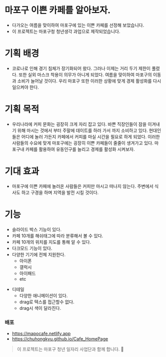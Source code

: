 # 마포구 이쁜 카페를 알아보자.

- 다가오는 여름을 맞이하여 마포구에 있는 이쁜 카페를 선정해 보았습니다.
- 이 프로젝트는 마포구청 청년생각 과업으로 제작되었습니다.

# 기획 배경

- 코로나로 인해 경기 침체가 장기화되어 왔다.
  그러나 이제는 거리 두기 제한이 풀렸다. 또한 실외 마스크 착용이 의무가 아니게 되었다.
  여름을 맞이하여 마포구의 이동과 소비가 늘어날 것이다. 우리 마포구 또한 이러한 상황에 맞게 경제 활성화를 다시 일으켜야 한다.

# 기획 목적

- 우리나라에 커피 문화는 굉장히 크게 자리 잡고 있다.
  바쁜 직장인들이 잠을 이겨내기 위해 마시는 것에서 부터 주말에 데이트를 하러 가서 까지 소비하고 있다.
  현대인들은 어디에 놀러 가든지 카페에서 커피를 마실 시간을 필요로 하게 되었다.
  이러한 사람들의 수요에 맞게 마포구에는 굉장히 이쁜 카페들이 줄줄이 생겨가고 있다.
  마포구내 카페를 활용하여 유동인구를 늘리고 경제를 활성화 시켜보자.

# 기대 효과

- 마포구에 이쁜 카페에 놀러온 사람들은 커피만 마시고 떠나지 않는다. 주변에서 식사도 하고 구경을 하며 지역을 발전 시킬 것이다.

# 기능

- 슬라이드 박스 기능이 있다.
- 카페 10개를 해쉬태그에 따라 분류해서 볼 수 있다.
- 카페 10개의 위치를 지도를 통해 알 수 있다.
- 다크모드 기능이 있다.
- 다양한 기기에 전체 지원한다.
  - 아이폰
  - 갤럭시
  - 아이패드
  - etc

* 디테일
  - 다양한 애니메이션이 있다.
  - drag로 텍스를 접근할수 없다.
  - drag시 색이 달라진다.

### 배포

- https://mapocafe.netlify.app
- https://chuhongkyu.github.io/Cafe_HomePage

> 이 프로젝트는 마포구 청년 일자리 사업단과 함께 합니다. 📮
